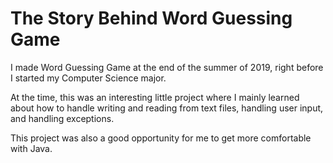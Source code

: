 # The Story Behind Word Guessing Game

I made Word Guessing Game at the end of the summer of 2019, right before I started my Computer Science major.

At the time, this was an interesting little project where I mainly learned about how to handle writing and reading from text files, handling user input, and handling exceptions.

This project was also a good opportunity for me to get more comfortable with Java.
